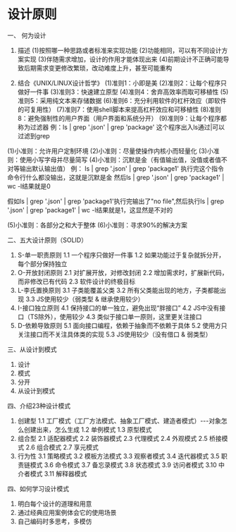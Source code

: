 # 设计原则

一、 何为设计

1. 描述
(1)按照哪一种思路或者标准来实现功能
(2)功能相同，可以有不同设计方案实现
(3)伴随需求增加，设计的作用才能体现出来
(4)前期设计不正确可能导致后期需求变更修改繁琐，改动难度上升，甚至可能重构

2. 结合《UNIX/LINUX设计哲学》
(1)准则1：小即是美
(2)准则2：让每个程序只做好一件事
(3)准则3：快速建立原型
(4)准则4：舍弃高效率而取可移植性
(5)准则5：采用纯文本来存储数据
(6)准则6：充分利用软件的杠杆效应（即软件的可复用性）
(7)准则7：使用shell脚本来提高杠杆效应和可移植性
(8)准则8：避免强制性的用户界面（用户界面和系统分开）
(9)准则9：让每个程序都称为过滤器
例：ls | grep '.json' | grep 'package'
这个程序出入ls通过|可以过滤到grep

(1)小准则：允许用户定制环境
(2)小准则：尽量使操作内核小而轻量化
(3)小准则：使用小写字母并尽量简写
(4)小准则：沉默是金（有值输出值，没值或者值不对等输出默认输出值）
例：
ls | grep '.json' | grep 'package1'
执行完这个指令命令行什么都没输出，这就是沉默是金
然后ls | grep '.json' | grep 'package1' | wc -l结果就是0

假如ls | grep '.json' | grep 'package1'执行完输出了"no file",然后执行ls | grep '.json' | grep 'package1' | wc -l结果就是1，这显然是不对的

(5)小准则：各部分之和大于整体
(6)小准则：寻求90%的解决方案

二、五大设计原则（SOLID）

1. S-单一职责原则
    1.1 一个程序只做好一件事
    1.2 如果功能过于复杂就拆分开，每个部分保持独立
2. O-开放封闭原则
    2.1 对扩展开放，对修改封闭
    2.2 增加需求时，扩展新代码，而非修改已有代码
    2.3 软件设计的终极目标
3. L-李氏置换原则
    3.1 子类能覆盖父类
    3.2 所有父类能出现的地方，子类都能出现
    3.3 JS使用较少（弱类型 & 继承使用较少）
4. I-接口独立原则
    4.1 保持接口的单一独立，避免出现“胖接口”
    4.2 JS中没有接口（TS除外），使用较少
    4.3 类似于接口单一原则，这里更关注接口
5. D-依赖导致原则
    5.1 面向接口编程，依赖于抽象而不依赖于具体
    5.2 使用方只关注接口而不关注具体类的实现
    5.3 JS使用较少（没有借口 & 弱类型）

三、从设计到模式

1. 设计
2. 模式
3. 分开
4. 从设计到模式

四、介绍23种设计模式

1. 创建型
    1.1 工厂模式（工厂方法模式、抽象工厂模式、建造者模式）---对象怎么创建出来，怎么生成
    1.2 单例模式
    1.3 原型模式
2. 组合型
    2.1 适配器模式
    2.2 装饰器模式
    2.3 代理模式
    2.4 外观模式
    2.5 桥接模式
    2.6 组合模式
    2.7 享元模式
3. 行为性
   3.1 策略模式
   3.2 模板方法模式
   3.3 观察者模式
   3.4 迭代器模式
   3.5 职责链模式
   3.6 命令模式
   3.7 备忘录模式
   3.8 状态模式
   3.9 访问者模式
   3.10 中介者模式
   3.11 解释器模式

四、如何学习设计模式

1. 明白每个设计的道理和用意
2. 通过经典应用案例体会它的使用场景
3. 自己编码时多思考，多模仿
